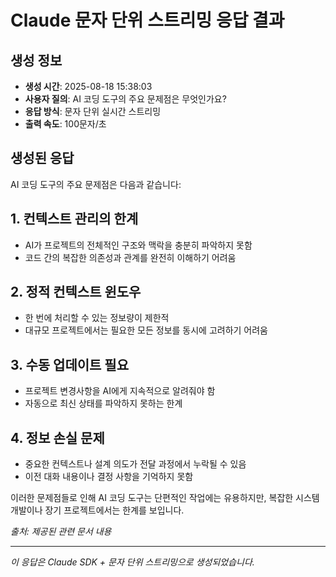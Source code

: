 # Claude 문자 단위 스트리밍 응답 결과

## 생성 정보
- **생성 시간**: 2025-08-18 15:38:03
- **사용자 질의**: AI 코딩 도구의 주요 문제점은 무엇인가요?
- **응답 방식**: 문자 단위 실시간 스트리밍
- **출력 속도**: 100문자/초

## 생성된 응답

AI 코딩 도구의 주요 문제점은 다음과 같습니다:

## 1. 컨텍스트 관리의 한계
- AI가 프로젝트의 전체적인 구조와 맥락을 충분히 파악하지 못함
- 코드 간의 복잡한 의존성과 관계를 완전히 이해하기 어려움

## 2. 정적 컨텍스트 윈도우
- 한 번에 처리할 수 있는 정보량이 제한적
- 대규모 프로젝트에서는 필요한 모든 정보를 동시에 고려하기 어려움

## 3. 수동 업데이트 필요
- 프로젝트 변경사항을 AI에게 지속적으로 알려줘야 함
- 자동으로 최신 상태를 파악하지 못하는 한계

## 4. 정보 손실 문제
- 중요한 컨텍스트나 설계 의도가 전달 과정에서 누락될 수 있음
- 이전 대화 내용이나 결정 사항을 기억하지 못함

이러한 문제점들로 인해 AI 코딩 도구는 단편적인 작업에는 유용하지만, 복잡한 시스템 개발이나 장기 프로젝트에서는 한계를 보입니다.

*출처: 제공된 관련 문서 내용*

---
*이 응답은 Claude SDK + 문자 단위 스트리밍으로 생성되었습니다.*
